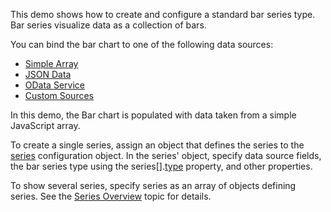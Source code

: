 This demo shows how to create and configure a standard bar series type. Bar series visualize data as a collection of bars. 

You can bind the bar chart to one of the following data sources: 

* [Simple Array](/Documentation/Guide/Data_Binding/Specify_a_Data_Source/Local_Array/)
* [JSON Data](/Documentation/Guide/Data_Binding/Specify_a_Data_Source/Read-Only_Data_in_JSON_Format/)
* [OData Service](/Documentation/Guide/Data_Binding/Specify_a_Data_Source/OData/)
* [Custom Sources](/Documentation/Guide/Data_Binding/Specify_a_Data_Source/Custom_Data_Sources/)

In this demo, the Bar chart is populated with data taken from a simple JavaScript array.

To create a single series, assign an object that defines the series to the [series](/Documentation/ApiReference/UI_Components/dxChart/Configuration/series/) configuration object. In the series' object, specify data source fields, the bar series type using the series[].[type](/Documentation/ApiReference/UI_Components/dxChart/Configuration/series/#type) property, and other properties. 

To show several series, specify series as an array of objects defining series. See the [Series Overview](/Documentation/Guide/UI_Components/Chart/Series/Overview/) topic for details.
